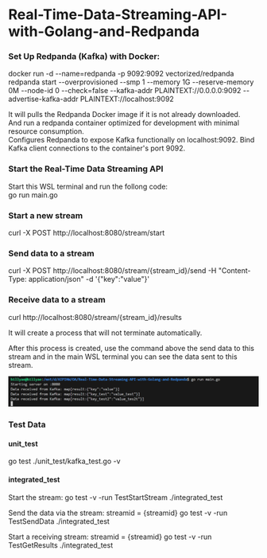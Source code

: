 # Real-Time-Data-Streaming-API-with-Golang-and-Redpanda

### Set Up Redpanda (Kafka) with Docker:

docker run -d --name=redpanda -p 9092:9092 vectorized/redpanda redpanda start --overprovisioned --smp 1 --memory 1G --reserve-memory 0M --node-id 0 --check=false --kafka-addr PLAINTEXT://0.0.0.0:9092 --advertise-kafka-addr PLAINTEXT://localhost:9092

It will pulls the Redpanda Docker image if it is not already downloaded.   
And run a redpanda container optimized for development with minimal resource consumption.  
Configures Redpanda to expose Kafka functionally on localhost:9092.
Bind Kafka client connections to the container's port 9092.

### Start the Real-Time Data Streaming API

Start this WSL terminal and run the follong code:  
go run main.go

### Start a new stream  

curl -X POST http://localhost:8080/stream/start

### Send data to a stream

curl -X POST http://localhost:8080/stream/{stream_id}/send -H "Content-Type: application/json" -d '{"key":"value"}'

### Receive data to a stream

curl http://localhost:8080/stream/{stream_id}/results

It will create a process that will not terminate automatically. 

After this process is created, use the command above the send data to this stream and in the main WSL terminal you can see the data sent to this stream. 

![alt text](image-1.png)

### Test Data

#### unit_test

go test ./unit_test/kafka_test.go -v

#### integrated_test

Start the stream: go test -v -run TestStartStream ./integrated_test

Send the data via the stream: streamid = {streamid}  go test -v -run TestSendData ./integrated_test

Start a receiving stream: streamid = {streamid}  go test -v -run TestGetResults ./integrated_test

